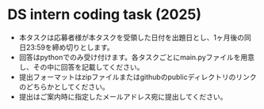 # DS intern coding task (2025)

- 本タスクは応募者様が本タスクを受領した日付を出題日とし、1ヶ月後の同日23:59を締め切りとします。
- 回答はpythonでのみ受け付けます。各タスクごとにmain.pyファイルを用意し、その中に回答を記載してください。
- 提出フォーマットはzipファイルまたはgithubのpublicディレクトリのリンクのどちらかとしてください。
- 提出はご案内時に指定したメールアドレス宛に提出してください。
